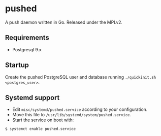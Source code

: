 pushed
=====

A push daemon written in Go.
Released under the MPLv2.

Requirements
-------------

- Postgresql 9.x

Startup
-------

Create the pushed PostgreSQL user and database running `./quickinit.sh <postgres_user>`.

Systemd support
----------------

- Edit `misc/systemd/pushed.service` according to your configuration.
- Move this file to `/usr/lib/systemd/system/pushed.service`.
- Start the service on boot with:
```sh
$ systemct enable pushed.service
```
